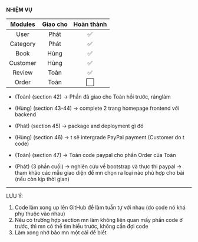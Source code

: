 **NHIỆM VỤ**

| **Modules** | **Giao cho** | **Hoàn thành** |
|:-----------:|:------------:|:--------------:|
|    User     |     Phát     |     :white_check_mark:      |
|  Category   |     Phát     |     :white_check_mark:    |
|    Book     |     Hùng     |  :white_check_mark:              |
|  Customer   |     Hùng     |  :white_check_mark:              |
|   Review    |     Toàn     |  :white_check_mark:              |
|    Order    |     Toàn     |  :white_large_square:              |

- (Toàn) (section 42) -> Phần đã giao cho Toàn hồi trước, ránglàm

- (Hùng) (section 43-44) -> complete 2 trang homepage frontend với backend

- (Phát) (section 45) -> package and deployment gì đó

- (Hùng) (section 46) -> t sẽ intergrade PayPal payment (Customer do t code)

- (Toàn) (section 47) -> Toàn code paypal cho phần Order của Toàn

- (Phát) (3 phần cuối) -> nghiên cứu về bootstrap và thực thi paypal -> tham khảo các mẫu giao diện để mn chọn ra loại
  nào phù hợp cho bài (nếu còn kịp thời gian)

-------------------
LƯU Ý:

1. Code làm xong up lên GitHub để làm tuần tự với nhau (do code nó khá phụ thuộc vào nhau)
2. Nếu có trường hợp section mn làm không liên quan mấy phần code ở trước, thì mn có thể tìm hiểu trước, không cần đợi
   code
3. Làm xong nhớ báo mn một cái để biết
